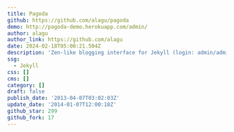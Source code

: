 ```yaml
---
title: Pagoda
github: https://github.com/alagu/pagoda
demo: http://pagoda-demo.herokuapp.com/admin/
author: alagu
author_link: https://github.com/alagu
date: 2024-02-18T05:00:21.504Z
description: 'Zen-like blogging interface for Jekyll (login: admin/admin)'
ssg:
  - Jekyll
css: []
cms: []
category: []
draft: false
publish_date: '2013-04-07T03:02:03Z'
update_date: '2014-01-07T12:00:18Z'
github_star: 299
github_fork: 17
---
```

